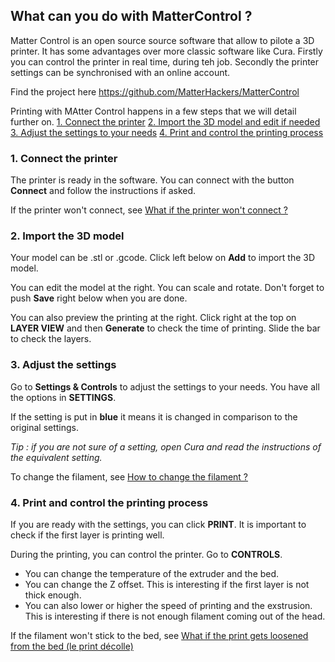 ## What can you do with MatterControl ?
Matter Control is an open source source software that allow to pilote a 3D printer. It has some advantages over more classic software like Cura. Firstly you can control the printer in real time, during teh job. Secondly the printer settings can be synchronised with an online account.

Find the project here https://github.com/MatterHackers/MatterControl

Printing with MAtter Control happens in a few steps that we will detail further on.
[1. Connect the printer]()
[2. Import the 3D model and edit if needed]()
[3. Adjust the settings to your needs]()
[4. Print and control the printing process]()

### 1. Connect the printer
The printer is ready in the software. You can connect with the button **Connect** and follow the instructions if asked. 

If the printer won't connect, see [What if the printer won't connect ?](https://github.com/openfab-lab/FabMob/blob/master/FAQ/FAQ_3Dprinting-module.md#what-if-the-printer-wont-connect-)

### 2. Import the 3D model 
Your model can be .stl or .gcode. Click left below on **Add** to import the 3D model. 

You can edit the model at the right. You can scale and rotate. Don't forget to push **Save** right below when you are done. 

You can also preview the printing at the right. Click right at the top on **LAYER VIEW** and then **Generate** to check the time of printing. Slide the bar to check the layers.

### 3. Adjust the settings
Go to **Settings & Controls** to adjust the settings to your needs. You have all the options in **SETTINGS**. 

If the setting is put in **blue** it means it is changed in comparison to the original settings.

*Tip : if you are not sure of a setting, open Cura and read the instructions of the equivalent setting.*

To change the filament, see [How to change the filament ?](https://github.com/openfab-lab/FabMob/blob/master/FAQ/FAQ_3Dprinting-module.md#how-to-change-the-filament-)

### 4. Print and control the printing process
If you are ready with the settings, you can click **PRINT**. It is important to check if the first layer is printing well. 

During the printing, you can control the printer. Go to **CONTROLS**. 
- You can change the temperature of the extruder and the bed. 
- You can change the Z offset. This is interesting if the first layer is not thick enough. 
- You can also lower or higher the speed of printing and the exstrusion. This is interesting if there is not enough filament coming out of the head.

If the filament won't stick to the bed, see [What if the print gets loosened from the bed (le print décolle)](https://github.com/openfab-lab/FabMob/blob/master/FAQ/FAQ_3Dprinting-module.md#what-if-the-print-gets-loosened-from-the-bed-le-print-d%C3%A9colle)
